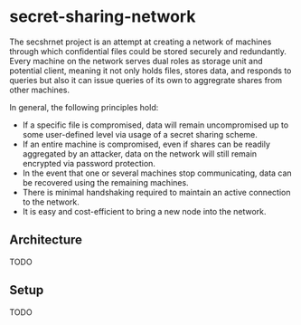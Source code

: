 # secret-sharing-network

The secshrnet project is an attempt at creating
a network of machines through which confidential files could be
stored securely and redundantly. Every machine on the network
serves dual roles as storage unit and potential client, 
meaning it not only holds files, stores data, and responds
to queries but also it can issue queries of its own to
aggregrate shares from other machines.

In general, the following principles hold:

* If a specific file is compromised, data will remain 
uncompromised up to some user-defined level via usage of a 
secret sharing scheme.
* If an entire machine is compromised, even if shares can 
be readily aggregated by an attacker, data on the network
will still remain encrypted via password protection.
* In the event that one or several machines stop communicating, 
data can be recovered using the remaining machines.
* There is minimal handshaking required to maintain an active 
connection to the network.
* It is easy and cost-efficient to bring a new node into the 
network.

## Architecture

TODO

## Setup

TODO
